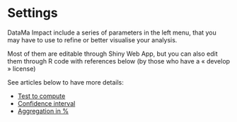 # Settings

DataMa Impact include a series of parameters in the left menu, that you may have to use to refine or better visualise your analysis.

Most of them are editable through Shiny Web App, but you can also edit them through R code with references below (by those who have a « develop » license)

See articles below to have more details:

* [Test to compute](impact/web_application/menu/test_to_compute.md)
* [Confidence interval](impact/web_application/menu/confidence_interval.md)
* [Aggregation in %](impact/web_application/menu/aggregation.md)
